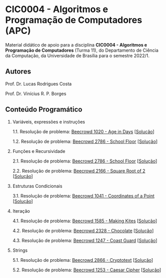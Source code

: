 # CIC0004 - Algoritmos e Programação de Computadores (APC)

Material didático de apoio para a disciplina **CIC0004 - Algoritmos e Programação de Computadores** (Turma 11), do Departamento de Ciência da Computação, da Universidade de Brasília para o semestre 2022/1.

## Autores

Prof. Dr. Lucas Rodrigues Costa

Prof. Dr. Vinícius R. P. Borges

## Conteúdo Programático

1. Variáveis, expressões e instruções
  
   1.1. Resolução de problema: [Beecrowd 1020 - Age in Days](https://www.beecrowd.com.br/judge/en/problems/view/1020) [[Solução](var_exp_inst/beecrowd_1020.py)]
   
   1.2. Resolução de problema: [Beecrowd 2786 - School Floor](https://www.beecrowd.com.br/judge/en/problems/view/2786) [[Solução](var_exp_inst/beecrowd_2786.py)]
   
2. Funções e Recursividade
  
   2.1. Resolução de problema: [Beecrowd 2786 - School Floor](https://www.beecrowd.com.br/judge/en/problems/view/2786) [[Solução](funcoes_recursividade/beecrowd_2786.py)]
   
   2.2. Resolução de problema: [Beecrowd 2166 - Square Root of 2](https://www.beecrowd.com.br/judge/en/problems/view/2166) [[Solução](funcoes_recursividade/beecrowd_2166.py)]
   
3. Estruturas Condicionais

   3.1. Resolução de problema: [Beecrowd 1041 - Coordinates of a Point](https://www.beecrowd.com.br/judge/en/problems/view/1041) [[Solução](recursividade/beecrowd_1041.py)]

4. Iteração

   4.1. Resolução de problema: [Beecrowd 1585 - Making Kites](https://www.beecrowd.com.br/judge/en/problems/view/1585) [[Solução](iteracao/beecrowd_1585.py)]  

   4.2. Resolução de problema: [Beecrowd 2328 - Chocolate](https://www.beecrowd.com.br/judge/en/problems/view/2328) [[Solução](iteracao/beecrowd_2328.py)]

   4.3. Resolução de problema: [Beecrowd 1247 - Coast Guard](https://www.beecrowd.com.br/judge/en/problems/view/1247) [[Solução](iteracao/beecrowd_1247.py)]
   
5. Strings
 
   5.1. Resolução de problema: [Beecrowd 2866 - Cryptotext](https://www.beecrowd.com.br/judge/en/problems/view/2866) [[Solução](strings/beecrowd_2866.py)]
   
   5.2. Resolução de problema: [Beecrowd 1253 - Caesar Cipher](https://www.beecrowd.com.br/judge/en/problems/view/1253) [[Solução](strings/beecrowd_1253.py)]
